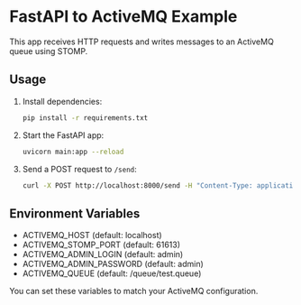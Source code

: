 # FastAPI to ActiveMQ Example

This app receives HTTP requests and writes messages to an ActiveMQ queue using STOMP.

## Usage

1. Install dependencies:
   ```sh
   pip install -r requirements.txt
   ```

2. Start the FastAPI app:
   ```sh
   uvicorn main:app --reload
   ```

3. Send a POST request to `/send`:
   ```sh
   curl -X POST http://localhost:8000/send -H "Content-Type: application/json" -d '{"body": "Hello from FastAPI!"}'
   ```

## Environment Variables
- ACTIVEMQ_HOST (default: localhost)
- ACTIVEMQ_STOMP_PORT (default: 61613)
- ACTIVEMQ_ADMIN_LOGIN (default: admin)
- ACTIVEMQ_ADMIN_PASSWORD (default: admin)
- ACTIVEMQ_QUEUE (default: /queue/test.queue)

You can set these variables to match your ActiveMQ configuration.
